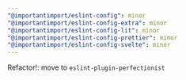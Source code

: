 ```yaml
---
"@importantimport/eslint-config": minor
"@importantimport/eslint-config-extra": minor
"@importantimport/eslint-config-lit": minor
"@importantimport/eslint-config-prettier": minor
"@importantimport/eslint-config-svelte": minor
---
```


Refactor!: move to `eslint-plugin-perfectionist`
